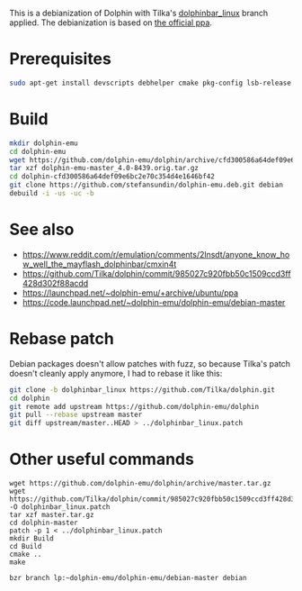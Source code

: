 This is a debianization of Dolphin with Tilka's [dolphinbar_linux](https://github.com/Tilka/dolphin/tree/dolphinbar_linux) branch applied. The debianization is based on [the official ppa](https://launchpad.net/~dolphin-emu/+archive/ubuntu/ppa).

# Prerequisites

```bash
sudo apt-get install devscripts debhelper cmake pkg-config lsb-release libao-dev libasound2-dev libavcodec-dev libavformat-dev libbluetooth-dev libenet-dev libevdev-dev libgtk2.0-dev liblzo2-dev libminiupnpc-dev libopenal-dev libpolarssl-dev libpulse-dev libreadline-dev libsdl2-dev libsfml-dev libsoil-dev libswscale-dev libudev-dev libusb-1.0-0-dev libwxbase3.0-dev libwxgtk3.0-dev libxext-dev libxrandr-dev portaudio19-dev zlib1g-dev
```

# Build

```bash
mkdir dolphin-emu
cd dolphin-emu
wget https://github.com/dolphin-emu/dolphin/archive/cfd300586a64def09e6bc2e70c354d4e1646bf42.tar.gz -O dolphin-emu-master_4.0-8439.orig.tar.gz
tar xzf dolphin-emu-master_4.0-8439.orig.tar.gz
cd dolphin-cfd300586a64def09e6bc2e70c354d4e1646bf42
git clone https://github.com/stefansundin/dolphin-emu.deb.git debian
debuild -i -us -uc -b
```

# See also

- https://www.reddit.com/r/emulation/comments/2lnsdt/anyone_know_how_well_the_mayflash_dolphinbar/cmxin4t
- https://github.com/Tilka/dolphin/commit/985027c920fbb50c1509ccd3ff428d302f88acdd
- https://launchpad.net/~dolphin-emu/+archive/ubuntu/ppa
- https://code.launchpad.net/~dolphin-emu/dolphin-emu/debian-master

# Rebase patch

Debian packages doesn't allow patches with fuzz, so because Tilka's patch doesn't cleanly apply anymore, I had to rebase it like this:

```bash
git clone -b dolphinbar_linux https://github.com/Tilka/dolphin.git
cd dolphin
git remote add upstream https://github.com/dolphin-emu/dolphin
git pull --rebase upstream master
git diff upstream/master..HEAD > ../dolphinbar_linux.patch
```

# Other useful commands

```
wget https://github.com/dolphin-emu/dolphin/archive/master.tar.gz
wget https://github.com/Tilka/dolphin/commit/985027c920fbb50c1509ccd3ff428d302f88acdd.patch -O dolphinbar_linux.patch
tar xzf master.tar.gz
cd dolphin-master
patch -p 1 < ../dolphinbar_linux.patch
mkdir Build
cd Build
cmake ..
make

bzr branch lp:~dolphin-emu/dolphin-emu/debian-master debian
```
